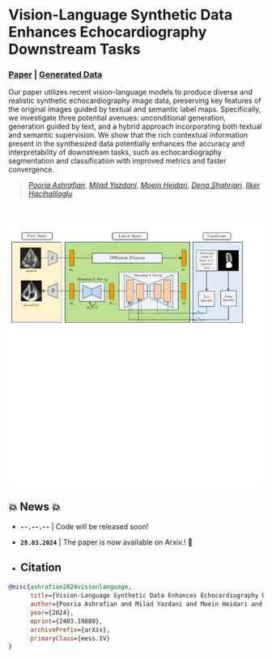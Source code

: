 # Vision-Language Synthetic Data Enhances Echocardiography Downstream Tasks <br> <span style="float: rigth"><sub><sup></sub></sup></span>

### [Paper](https://arxiv.org/abs/2403.19880) | [Generated Data]()

Our paper utilizes recent vision-language models to produce diverse and realistic synthetic echocardiography image data, preserving key features of the original images guided by textual and semantic label maps. Specifically, we investigate three potential avenues: unconditional generation, generation guided by text, and a hybrid approach incorporating both textual and semantic supervision. We show that the rich contextual information present in the synthesized data potentially enhances the accuracy and interpretability of downstream tasks, such as echocardiography segmentation and classification with improved metrics and faster convergence.

> [*Pooria Ashrafian*](https://pooria90.github.io/), [*Milad Yazdani*](https://www.linkedin.com/in/milad-yazdani-932775202/?originalSubdomain=ir), [*Moein Heidari*](https://moeinheidari7829.github.io/), [*Dena Shahriari*](https://scholar.google.com/citations?user=31LfGh4AAAAJ), [*Ilker Hacihaliloglu*](https://scholar.google.com/citations?user=dA7G64kAAAAJ)
>

<br>

<p align="center">
  <img src="https://github.com/Pooria90/DiffEcho/blob/main/Figures/method-initial.pdf" width="950">
</p>

## 💥 News 💥
- **`--.--.--`** | Code will be released soon!
- **`28.03.2024`** | The paper is now available on Arxiv.! 🥳

- ## Citation
```BibTeX
@misc{ashrafian2024visionlanguage,
      title={Vision-Language Synthetic Data Enhances Echocardiography Downstream Tasks}, 
      author={Pooria Ashrafian and Milad Yazdani and Moein Heidari and Dena Shahriari and Ilker Hacihaliloglu},
      year={2024},
      eprint={2403.19880},
      archivePrefix={arXiv},
      primaryClass={eess.IV}
}
```
